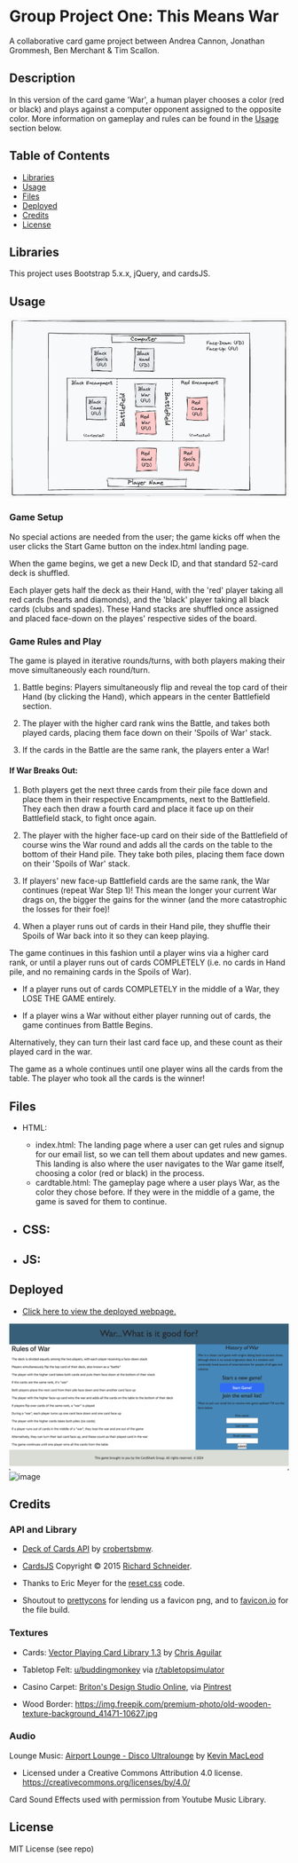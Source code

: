 # Group Project One: This Means War
A collaborative card game project between Andrea Cannon, Jonathan Grommesh, Ben Merchant &amp; Tim Scallon.


## Description
In this version of the card game 'War', a human player chooses a color (red or black) and plays against a computer opponent assigned to the opposite color. More information on gameplay and rules can be found in the [Usage](#usage) section below.

## Table of Contents

- [Libraries](#libraries)
- [Usage](#usage)
- [Files](#files)
- [Deployed](#deployed)
- [Credits](#credits)
- [License](#license)

## Libraries

This project uses Bootstrap 5.x.x, jQuery, and cardsJS. 

## Usage

![image](./assets/war-mockup.png)

### Game Setup

No special actions are needed from the user; the game kicks off when the user clicks the Start Game button on the index.html landing page.

When the game begins, we get a new Deck ID, and that standard 52-card deck is shuffled.

Each player gets half the deck as their Hand, with the 'red' player taking all red cards (hearts and diamonds), and the 'black' player taking all black cards (clubs and spades). These Hand stacks are shuffled once assigned and placed face-down on the playes' respective sides of the board.

### Game Rules and Play

The game is played in iterative rounds/turns, with both players making their move simultaneously each round/turn.

1. Battle begins: Players simultaneously flip and reveal the top card of their Hand (by clicking the Hand), which appears in the center Battlefield section.

2. The player with the higher card rank wins the Battle, and takes both played cards, placing them face down on their 'Spoils of War' stack.

3. If the cards in the Battle are the same rank, the players enter a War!

#### If War Breaks Out:

1. Both players get the next three cards from their pile face down and place them in their respective Encampments, next to the Battlefield. They each then draw a fourth card and place it face up on their Battlefield stack, to fight once again.

2. The player with the higher face-up card on their side of the Battlefield of course wins the War round and adds all the cards on the table to the bottom of their Hand pile. They take both piles, placing them face down on their 'Spoils of War' stack.

3. If players' new face-up Battlefield cards are the same rank, the War continues (repeat War Step 1)! This mean the longer your current War drags on, the bigger the gains for the winner (and the more catastrophic the losses for their foe)!

6. When a player runs out of cards in their Hand pile, they shuffle their Spoils of War back into it so they can keep playing.

The game continues in this fashion until a player wins via a higher card rank, or until a player runs out of cards COMPLETELY (i.e. no cards in Hand pile, and no remaining cards in the Spoils of War).

- If a player runs out of cards COMPLETELY in the middle of a War, they LOSE THE GAME entirely.

-   If a player wins a War without either player running out of cards, the game continues from Battle Begins.

Alternatively, they can turn their last card face up, and these count as their played card in the war.

The game as a whole continues until one player wins all the cards from the table. The player who took all the cards is the winner!


## Files

- HTML:
    - index.html: The landing page where a user can get rules and signup for our email list, so we can tell them about updates and new games. This landing is also where the user navigates to the War game itself, choosing a color (red or black) in the process.
    - cardtable.html: The gameplay page where a user plays War, as the color they chose before. If they were in the middle of a game, the game is saved for them to continue.

- CSS:
    - 
- JS:
    - 


## Deployed

- [Click here to view the deployed webpage.](https://floatingpoint-exaflop.github.io/group-project-one)

![image](./assets/deployed-screenshot-1.png)
![image](./assets/deployed-screenshot-2.png)


## Credits

### API and Library

- [Deck of Cards API](https://www.deckofcardsapi.com/) by [crobertsbmw](https://github.com/crobertsbmw).

- [CardsJS](https://richardschneider.github.io/cardsJS/) Copyright © 2015 [Richard Schneider](https://github.com/richardschneider/cardsJS).

- Thanks to Eric Meyer for the [reset.css](http://meyerweb.com/eric/tools/css/reset/) code.

- Shoutout to [prettycons](https://www.flaticon.com/free-icons/ace-of-spades/) for lending us a favicon png, and to [favicon.io](https://favicon.io/favicon-converter/) for the file build.

### Textures

- Cards: [Vector Playing Card Library 1.3](http://code.google.com/p/vectorized-playing-cards/) by [Chris Aguilar](webmaster@totalnonsense.com)

- Tabletop Felt: [u/buddingmonkey](https://www.reddit.com/user/buddingmonkey/) via [r/tabletopsimulator](https://www.reddit.com/r/tabletopsimulator/comments/35qk30/i_made_a_felt_tabletop_for_your_custom_large/)

- Casino Carpet: [Briton's Design Studio Online](https://www.brintons.net/dso-account/sign-in), via [Pintrest](https://www.pinterest.com/pin/high-energy-colorful-axminster-carpet-designs-for-casino-floor-casinodesign-casinocarpets-casinoc--573223858819239298/)

- Wood Border: https://img.freepik.com/premium-photo/old-wooden-texture-background_41471-10627.jpg

### Audio

Lounge Music: [Airport Lounge - Disco Ultralounge](http://incompetech.com/music/royalty-free/index.html?isrc=USUAN1100806/) by [Kevin MacLeod](http://incompetech.com/) 
- Licensed under a Creative Commons Attribution 4.0 license. https://creativecommons.org/licenses/by/4.0/

Card Sound Effects used with permission from Youtube Music Library.


## License

MIT License (see repo)